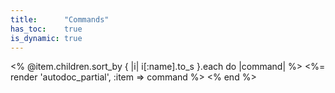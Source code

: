 ```yaml
---
title:      "Commands"
has_toc:    true
is_dynamic: true
---
```


<% @item.children.sort_by { |i| i[:name].to_s }.each do |command| %>
	<%= render 'autodoc_partial', :item => command %>
<% end %>
